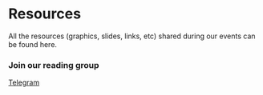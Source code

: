 # Resources
All the resources (graphics, slides, links, etc) shared during our events can be found here.

### Join our reading group

[Telegram](https://t.co/xCisd32vh5)

